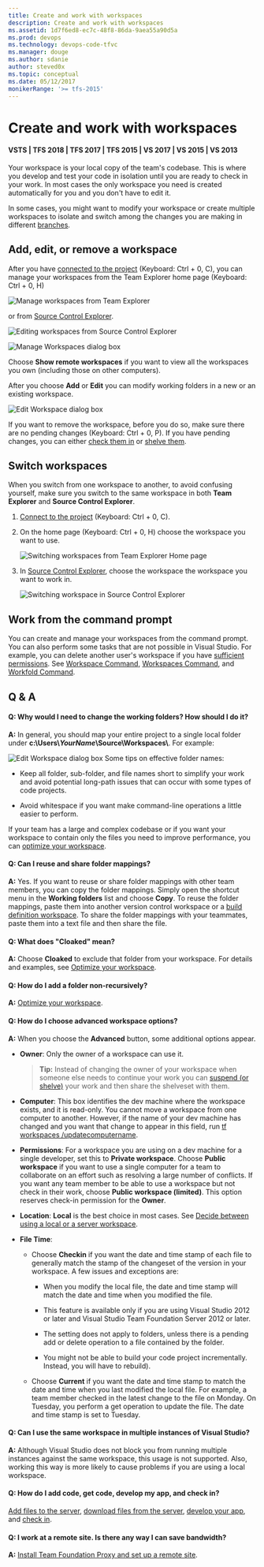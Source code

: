 ```yaml
---
title: Create and work with workspaces
description: Create and work with workspaces
ms.assetid: 1d7f6ed8-ec7c-48f8-86da-9aea55a90d5a
ms.prod: devops
ms.technology: devops-code-tfvc
ms.manager: douge
ms.author: sdanie
author: steved0x
ms.topic: conceptual
ms.date: 05/12/2017
monikerRange: '>= tfs-2015'
---
```



# Create and work with workspaces

#### VSTS | TFS 2018 | TFS 2017 | TFS 2015 | VS 2017 | VS 2015 | VS 2013

Your workspace is your local copy of the team's codebase. This is where you develop and test your code in isolation until you are ready to check in your work. In most cases the only workspace you need is created automatically for you and you don't have to edit it.

In some cases, you might want to modify your workspace or create multiple workspaces to isolate and switch among the changes you are making in different [branches](use-branches-isolate-risk-team-foundation-version-control.md).

## Add, edit, or remove a workspace

After you have [connected to the project](../../organizations/projects/connect-to-projects.md) (Keyboard: Ctrl + 0, C), you can manage your workspaces from the Team Explorer home page (Keyboard: Ctrl + 0, H)

![Manage workspaces from Team Explorer](_img/create-work-workspaces/IC698935.png)   
   
or from [Source Control Explorer](use-source-control-explorer-manage-files-under-version-control.md).   

![Editing workspaces from Source Control Explorer](_img/create-work-workspaces/IC698934.png)

![Manage Workspaces dialog box](_img/create-work-workspaces/IC698937.png)   

Choose **Show remote workspaces** if you want to view all the workspaces you own (including those on other computers).

After you choose **Add** or **Edit** you can modify working folders in a new or an existing workspace.

![Edit Workspace dialog box](_img/create-work-workspaces/IC720118.png)   

If you want to remove the workspace, before you do so, make sure there are no pending changes (Keyboard: Ctrl + 0, P). If you have pending changes, you can either [check them in](check-your-work-team-codebase.md) or [shelve them](suspend-your-work-manage-your-shelvesets.md).

## Switch workspaces

When you switch from one workspace to another, to avoid confusing yourself, make sure you switch to the same workspace in both **Team Explorer** and **Source Control Explorer**.

1.  [Connect to the project](../../organizations/projects/connect-to-projects.md) (Keyboard: Ctrl + 0, C).

2.  On the home page (Keyboard: Ctrl + 0, H) choose the workspace you want to use.

    ![Switching workspaces from Team Explorer Home page](_img/create-work-workspaces/IC720119.png)

3.  In [Source Control Explorer](use-source-control-explorer-manage-files-under-version-control.md), choose the workspace the workspace you want to work in.

    ![Switching workspace in Source Control Explorer](_img/create-work-workspaces/IC700907.png)

## Work from the command prompt

You can create and manage your workspaces from the command prompt. You can also perform some tasks that are not possible in Visual Studio. For example, you can delete another user's workspace if you have [sufficient permissions](../../organizations/security/permissions.md#tfvc). See [Workspace Command](workspace-command.md), [Workspaces Command](workspaces-command.md), and [Workfold Command](workfold-command.md).

## Q & A

 
#### Q: Why would I need to change the working folders? How should I do it?

**A:** In general, you should map your entire project to a single local folder under **c:\\Users\\***YourName***\\Source\\Workspaces\\**. For example:

![Edit Workspace dialog box](_img/create-work-workspaces/IC720118.png)
Some tips on effective folder names:

-   Keep all folder, sub-folder, and file names short to simplify your work and avoid potential long-path issues that can occur with some types of code projects.

-   Avoid whitespace if you want make command-line operations a little easier to perform.

If your team has a large and complex codebase or if you want your workspace to contain only the files you need to improve performance, you can [optimize your workspace](optimize-your-workspace.md).

#### Q: Can I reuse and share folder mappings?

**A:** Yes. If you want to reuse or share folder mappings with other team members, you can copy the folder mappings. Simply open the shortcut menu in the **Working folders** list and choose **Copy**. To reuse the folder mappings, paste them into another version control workspace or a [build definition workspace](../../pipelines/build/repository.md). To share the folder mappings with your teammates, paste them into a text file and then share the file.

#### Q: What does "Cloaked" mean?

**A:** Choose **Cloaked** to exclude that folder from your workspace. For details and examples, see [Optimize your workspace](optimize-your-workspace.md).

#### Q: How do I add a folder non-recursively?

**A:** [Optimize your workspace](optimize-your-workspace.md).

#### Q: How do I choose advanced workspace options?

**A:** When you choose the **Advanced** button, some additional options appear.

-   **Owner**: Only the owner of a workspace can use it.

    >**Tip:**  Instead of changing the owner of your workspace when someone else needs to continue your work you can [suspend (or shelve)](suspend-your-work-manage-your-shelvesets.md) your work and then share the shelveset with them.

-   **Computer**: This box identifies the dev machine where the workspace exists, and it is read-only. You cannot move a workspace from one computer to another. However, if the name of your dev machine has changed and you want that change to appear in this field, run [tf workspaces /updatecomputername](workspaces-command.md).

-   **Permissions**: For a workspace you are using on a dev machine for a single developer, set this to **Private workspace**. Choose **Public workspace** if you want to use a single computer for a team to collaborate on an effort such as resolving a large number of conflicts. If you want any team member to be able to use a workspace but not check in their work, choose **Public workspace (limited)**. This option reserves check-in permission for the **Owner**.

-   **Location**: **Local** is the best choice in most cases. See [Decide between using a local or a server workspace](decide-between-using-local-server-workspace.md).

-   **File Time**:

    -   Choose **Checkin** if you want the date and time stamp of each file to generally match the stamp of the changeset of the version in your workspace. A few issues and exceptions are:

        -   When you modify the local file, the date and time stamp will match the date and time when you modified the file.

        -   This feature is available only if you are using Visual Studio 2012 or later and Visual Studio Team Foundation Server 2012 or later.

        -   The setting does not apply to folders, unless there is a pending add or delete operation to a file contained by the folder.

        -   You might not be able to build your code project incrementally. Instead, you will have to rebuild).

    -   Choose **Current** if you want the date and time stamp to match the date and time when you last modified the local file. For example, a team member checked in the latest change to the file on Monday. On Tuesday, you perform a get operation to update the file. The date and time stamp is set to Tuesday.

#### Q: Can I use the same workspace in multiple instances of Visual Studio?

**A:** Although Visual Studio does not block you from running multiple instances against the same workspace, this usage is not supported. Also, working this way is more likely to cause problems if you are using a local workspace.

#### Q: How do I add code, get code, develop my app, and check in?

[Add files to the server](add-files-server.md), [download files from the server](develop-your-app-team-foundation-version-control.md), [develop your app](develop-your-app-team-foundation-version-control.md), and [check in](check-your-work-team-codebase.md).

#### Q: I work at a remote site. Is there any way I can save bandwidth?

**A:** [Install Team Foundation Proxy and set up a remote site](/tfs/server/install/install-proxy-setup-remote).
